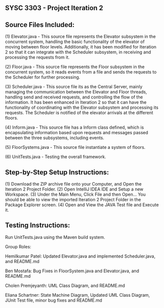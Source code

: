 ##  SYSC 3303 - Project Iteration 2

## Source Files Included:

(1) Elevator.java - This source file represents the Elevator subsystem in the concurrent system, handling the basic functionality of the elevator of moving between floor levels. Additionally, it has been modified for Iteration 2 so that it can integrate with the Scheduler subsystem, in receiving and processing the requests from it.
     
(2) Floor.java - This source file represents the Floor subsystem in the concurrent system, so it reads events from a file and sends the requests to the Scheduler for further processing.

(3) Scheduler.java - This source file its as the Central Server, mainly managing the communication between the Elevator and Floor threads, handling send and received requests, and controlling the flow of the information. It has been enhanced in Iteration 2 so that it can have the functionality of coordinating with the Elevator subsystem and processing its requests. The Scheduler is notified of the elevator arrivals at the different floors.
      
(4) Inform.java - This source file has a Inform class defined, which is encapsulating information based upon requests and messages passed between the three subsystems, including events.

(5) FloorSystems.java - This source file instantiate a system of floors.

(6) UnitTests.java - Testing the overall framework.


## Step-by-Step Setup Instructions:

(1) Download the ZIP archive file onto your Computer, and Open the Iteration 2 Project Folder. 
(2) Open IntelliJ IDEA IDE and Setup a new Workspace. 
(3) Under the Main Menu, Click File and then Open… You should be able to view the imported Iteration 2 Project Folder in the Package Explorer screen.
(4) Open and View the JAVA Test file and Execute it.

## Testing Instructions:

Run UnitTests.java using the Maven build system.

Group Roles:

Hemilkumar Patel: Updated Elevator.java and implemented Scheduler.java, and README.md

Ben Mostafa: Bug Fixes in FloorSystem.java and Elevator.java, and README.md

Cholen Premjeyanth: UML Class Diagram, and README.md

Eliana Schartner: State Machine Diagram, Updated UML Class Diagram, JUnit Test file, minor bug fixes and README.md
